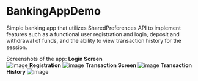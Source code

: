 # BankingAppDemo
Simple banking app that utilizes SharedPreferences API to implement features such as a functional user registration and login, deposit and withdrawal of funds, and the ability to view transaction history for the session.

Screenshots of the app:
**Login Screen**\
![image](https://github.com/TimV00/BankingAppDemo/assets/136244406/eb59c050-c20b-4bb4-bb9d-3b781a36053e)
**Registration**
![image](https://github.com/TimV00/BankingAppDemo/assets/136244406/228f89be-e7f2-448a-b701-3f95169887d7)
**Transaction Screen**
![image](https://github.com/TimV00/BankingAppDemo/assets/136244406/cdb3facd-09d8-4cfd-8be1-500c18048c67)
**Transaction History**
![image](https://github.com/TimV00/BankingAppDemo/assets/136244406/25d295ed-53a9-42aa-8996-f998fc4321fd)

